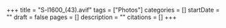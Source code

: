 +++
title = "S-l1600_(43).avif"
tags = ["Photos"]
categories = []
startDate = ""
draft = false
pages = []
description = ""
citations = []
+++
